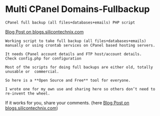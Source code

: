 Multi CPanel Domains-Fullbackup
===============================

    CPanel full backup (all files+databases+emails) PHP script

   [Blog Post on blogs.silicontechnix.com](http://blogs.silicontechnix.com/?p=710)

    Working script to take full backup (all files+databases+emails) 
    manually or using crontab services on CPanel based hosting servers.

    It needs CPanel account details and FTP host/account details.
    Check config.php for configuration

    Most of the scripts for doing full backups are either old, totally unusable or  commercial. 

    So here is a **Open Source and Free** tool for everyone.

    I wrote one for my own use and sharing here so others don’t need to re-invent the wheel.

  If it works for you, share your comments. (here [Blog Post on blogs.silicontechnix.com](http://blogs.silicontechnix.com/?p=710))
